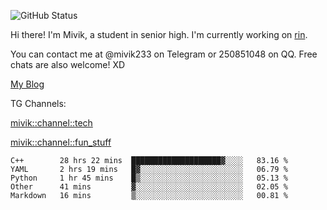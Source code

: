 ![GitHub Status](https://github-readme-stats.vercel.app/api?show_icons=true&username=Mivik)

Hi there! I'm Mivik, a student in senior high. I'm currently working on [rin](https://github.com/Mivik/rin).

You can contact me at @mivik233 on Telegram or 250851048 on QQ. Free chats are also welcome! XD

[My Blog](https://mivik.gitee.io)

TG Channels:

[mivik::channel::tech](https://t.me/mivik_channel_tech/)

[mivik::channel::fun_stuff](https://t.me/mivik_channel_fun_stuff/)

<!--START_SECTION:waka-->
```text
C++        28 hrs 22 mins  ████████████████████▓░░░░   83.16 % 
YAML       2 hrs 19 mins   █▓░░░░░░░░░░░░░░░░░░░░░░░   06.79 % 
Python     1 hr 45 mins    █▒░░░░░░░░░░░░░░░░░░░░░░░   05.13 % 
Other      41 mins         ▓░░░░░░░░░░░░░░░░░░░░░░░░   02.05 % 
Markdown   16 mins         ▒░░░░░░░░░░░░░░░░░░░░░░░░   00.81 % 
```
<!--END_SECTION:waka-->
